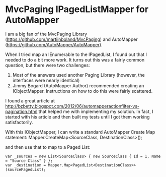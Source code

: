 MvcPaging IPagedListMapper for AutoMapper
===================

I am a big fan of the MvcPaging Library (https://github.com/martijnboland/MvcPaging) and AutoMapper (https://github.com/AutoMapper/AutoMapper).

When I tried map an IEnumerable<T> to the IPagedList<T>, I found out that I needed to do a bit more work. It turns out this was a fairly common question, but
there were two challenges:

1. Most of the answers used another Paging Library (however, the interfaces were nearly identical)
2. Jimmy Bogard (AutoMapper Author) recommended creating an IObjectMapper. Instructions on how to do this were fairly scattered.

I found a great article at http://bzbetty.blogspot.com/2012/06/automapperactionfilter-vs-pagination.html that helped me with implementing my solution. In fact, I started with 
his article and then built my tests until I got them working satisfactorily.

With this IObjectMapper, I can write a standard AutoMapper Create Map statement:
Mapper.CreateMap<SourceClass, DestinationClass>();

and then use that to map to a Paged List:
```
var _sources = new List<SourceClass> { new SourceClass { Id = 1, Name = "Source Class" } };
var _destination = Mapper.Map<PagedList<DestinationClass>>(sourcePagedList);
```
